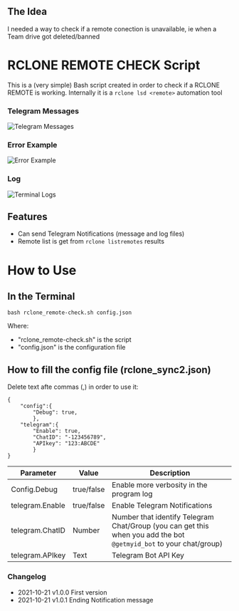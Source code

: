 ##   The Idea
I needed a way to check if a remote conection is unavailable, ie when a Team drive got deleted/banned
# RCLONE REMOTE CHECK Script
This is a (very simple) Bash script created in order to check if a RCLONE REMOTE is working.
Internally it is a `rclone lsd <remote>` automation tool

### Telegram Messages
![Telegram Messages](https://user-images.githubusercontent.com/47096567/138364779-b4670055-b4b4-4def-aa35-dbf8c84d02dd.png)

### Error Example
![Error Example](https://user-images.githubusercontent.com/47096567/138364950-ba122529-06a3-41c3-a6ae-ce294b41387b.png)

### Log
![Terminal Logs](https://user-images.githubusercontent.com/47096567/138364837-5c665a69-a9ae-49ff-8a5e-599e738ea4bd.png)


##  Features
- Can send Telegram Notifications (message and log files)
- Remote list is get from `rclone listremotes` results 
# How to Use
##  In the Terminal
```
bash rclone_remote-check.sh config.json
```
Where:
- "rclone_remote-check.sh" is the script
- "config.json" is the configuration file

##  How to fill the config file (rclone_sync2.json)
Delete text afte commas (,) in order to use it:
```
{
    "config":{
        "Debug": true,
        },
    "telegram":{
        "Enable": true,
        "ChatID": "-123456789",
        "APIkey": "123:ABCDE"
        }
}
```
| Parameter | Value | Description |
|---------------------- | -----------| ---------------------------------|
| Config.Debug | true/false | Enable more verbosity in the program log |
| telegram.Enable | true/false | Enable Telegram Notifications |
| telegram.ChatID | Number | Number that identify Telegram Chat/Group (you can get this when you add the bot `@getmyid_bot` to your chat/group) |
| telegram.APIkey | Text | Telegram Bot API Key |

### Changelog
- 2021-10-21	v1.0.0  First version
- 2021-10-21	v1.0.1  Ending Notification message
